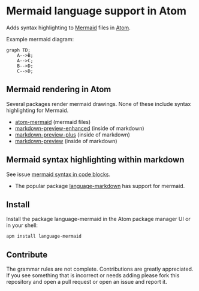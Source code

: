 # Mermaid language support in Atom
Adds syntax highlighting to [Mermaid](https://mermaid-js.github.io/mermaid/#/) files in [Atom](https://atom.io/).

Example mermaid diagram:
```mermaid
graph TD;
    A-->B;
    A-->C;
    B-->D;
    C-->D;
```

## Mermaid rendering in Atom
Several packages render mermaid drawings. None of these include syntax highlighting for Mermaid.
* [atom-mermaid](https://atom.io/packages/atom-mermaid) (mermaid files)
* [markdown-preview-enhanced](https://atom.io/packages/markdown-preview-enhanced) (inside of markdown)
* [markdown-preview-plus](https://atom.io/packages/markdown-preview-plus) (inside of markdown)
* [markdown-preview](https://atom.io/packages/markdown-preview) (inside of markdown)

## Mermaid syntax highlighting within markdown
See issue [mermaid syntax in code blocks](https://github.com/ytisf/language-mermaid/issues/2).
* The popular package [language-markdown](https://github.com/burodepeper/language-markdown) has support for mermaid.

## Install
Install the package language-mermaid in the Atom package manager UI or in your shell:
```
apm install language-mermaid
```

## Contribute
The grammar rules are not complete. Contributions are greatly appreciated. If you see something that is incorrect or needs adding please fork this repository and open a pull request or open an issue and report it.
